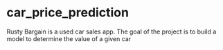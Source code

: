 # car_price_prediction

Rusty Bargain is a used car sales app. The goal of the project is to build a model to determine the value of a given car
